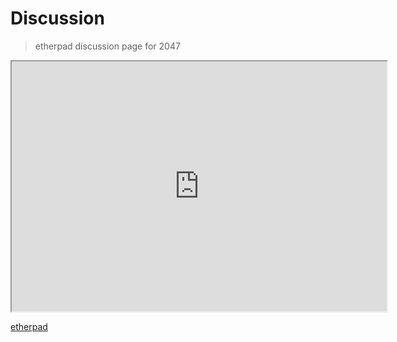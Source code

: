# Discussion

> etherpad discussion page for 2047

<iframe name="embed_readwrite" src="https://public.etherpad-mozilla.org/p/Ethics2047?showControls=true&showChat=true&showLineNumbers=true&useMonospaceFont=false" width=600 height=400></iframe>


[etherpad](https://gitter.im/Ethics2047/2047?utm_source=share-link&utm_medium=link&utm_campaign=share-link)